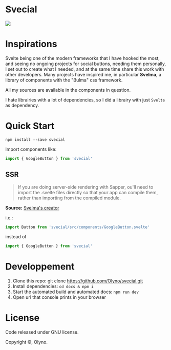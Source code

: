 # Svecial

![](https://img.shields.io/github/license/Olyno/svecial.svg?style=for-the-badge)

# Inspirations

Svelte being one of the modern frameworks that I have hooked the most, and seeing no ongoing projects for social buttons, needing them personally, I set out to create what I needed, and at the same time share this work with other developers.
Many projects have inspired me, in particular **Svelma**, a library of components with the "Bulma" css framework.

All my sources are available in the components in question.

I hate librairies with a lot of dependencies, so I did a librairy with just ``Svelte`` as dependency.

# Quick Start

```
npm install --save svecial
```

Import components like:

```js
import { GoogleButton } from 'svecial'
```

## SSR

 > If you are doing server-side rendering with Sapper, ou'll need to import the .svelte files directly so that your app can compile them, rather than importing from the compiled module.

**Source:** [Svelma's creator](https://github.com/c0bra/svelma#ssr)

i.e.:

```js
import Button from 'svecial/src/components/GoogleButton.svelte'
```

instead of

```js
import { GoogleButton } from 'svecial'
```

# Developpement

 1. Clone this repo: git clone https://github.com/Olyno/svecial.git
 2. Install dependencies: ``cd docs & npm i``
 3. Start the automated build and automated docs: ``npm run dev``
 4. Open url that console prints in your browser

# License

Code released under GNU license.

Copyright ©, Olyno.